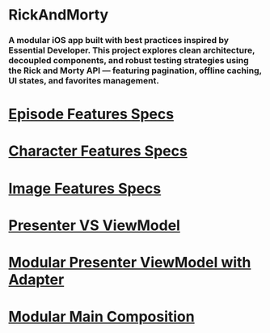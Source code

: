 # RickAndMorty
### A modular iOS app built with best practices inspired by Essential Developer. This project explores clean architecture, decoupled components, and robust testing strategies using the Rick and Morty API — featuring pagination, offline caching, UI states, and favorites management.

# [Episode Features Specs](./EpisodesFeaturesSpecs.md)

# [Character Features Specs](./CharacterFeaturesSpecs.md)

# [Image Features Specs](./ImageFeaturesSpecs.md)

# [Presenter VS ViewModel](./PresenterVSViewModelSpecs.md)

# [Modular Presenter ViewModel with Adapter](./ModularAdapterPresenterViewModel.md)

# [Modular Main Composition](./ModularMainComposition.md)